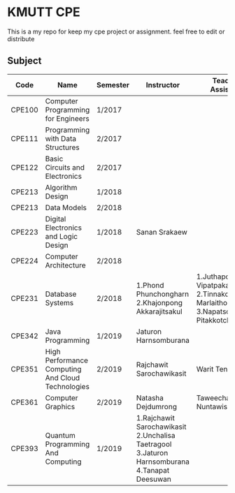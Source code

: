 # KMUTT CPE
This is a my repo for keep my cpe project or assignment. feel free to edit or distribute

## Subject
| Code   | Name                                              | Semester | Instructor                                                                                   | Teacher Assistant                                                                |
| ------ | ------------------------------------------------- | -------- | -------------------------------------------------------------------------------------------- | -------------------------------------------------------------------------------- |
| CPE100 | Computer Programming for Engineers                | 1/2017   |
| CPE111 | Programming with Data Structures                  | 2/2017   |
| CPE122 | Basic Circuits and Electronics                    | 2/2017   |
| CPE213 | Algorithm Design                                  | 1/2018   |                                                                                              |                                                                                  |
| CPE213 | Data Models                                       | 2/2018   |                                                                                              |
| CPE223 | Digital Electronics and Logic Design              | 1/2018   | Sanan Srakaew                                                                                |
| CPE224 | Computer Architecture                             | 2/2018   |                                                                                              |
| CPE231 | Database Systems                                  | 2/2018   | 1.Phond Phunchongharn 2.Khajonpong Akkarajitsakul                                            | 1.Juthaporn Vipatpakapaiboon 2.Tinnakorn Marlaithong 3.Napatsorn Pitakkotchakorn |
| CPE342 | Java Programming                                  | 1/2019   | Jaturon Harnsomburana                                                                        |
| CPE351 | High Performance Computing And Cloud Technologies | 2/2019   | Rajchawit Sarochawikasit                                                                     | Warit Tenpipat                                                                   |
| CPE361 | Computer Graphics                                 | 2/2019   | Natasha Dejdumrong                                                                           | Taweechai Nuntawisuttiwong                                                       |
| CPE393 | Quantum Programming And Computing                 | 1/2019   | 1.Rajchawit Sarochawikasit 2.Unchalisa Taetragool 3.Jaturon Harnsomburana 4.Tanapat Deesuwan |